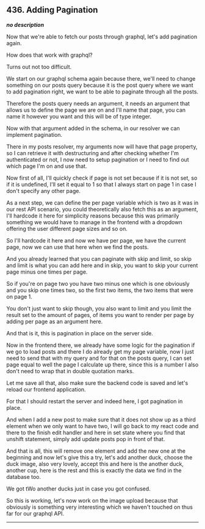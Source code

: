 ## 436. Adding Pagination

<strong><em>no description</em></strong>

Now that we're able to fetch our posts through graphql, let's add pagination
again. 

How does that work with graphql? 

Turns out not too difficult. 

We start on our graphql schema again because there, we'll need to change
something on our posts query because it is the post query where we want to add
pagination right, we want to be able to paginate through all the posts. 

Therefore the posts query needs an argument, it needs an argument that allows us
to define the page we are on and I'll name that page, you can name it however
you want and this will be of type integer. 

Now with that argument added in the schema, in our resolver we can implement
pagination. 

There in my posts resolver, my arguments now will have that page property, so I
can retrieve it with destructuring and after checking whether I'm authenticated
or not, I now need to setup pagination or I need to find out which page I'm on
and use that. 

Now first of all, I'll quickly check if page is not set because if it is not
set, so if it is undefined, I'll set it equal to 1 so that I always start on
page 1 in case I don't specify any other page. 

As a next step, we can define the per page variable which is two as it was in
our rest API scenario, you could theoretically also fetch this as an argument,
I'll hardcode it here for simplicity reasons because this was primarily
something we would have to manage in the frontend with a dropdown offering the
user different page sizes and so on. 

So I'll hardcode it here and now we have per page, we have the current page, now
we can use that here when we find the posts. 

And you already learned that you can paginate with skip and limit, so skip and
limit is what you can add here and in skip, you want to skip your current page
minus one times per page. 

So if you're on page two you have two minus one which is one obviously and you
skip one times two, so the first two items, the two items that were on page 1. 

You don't just want to skip though, you also want to limit and you limit the
result set to the amount of pages, of items you want to render per page by
adding per page as an argument here. 

And that is it, this is pagination in place on the server side. 

Now in the frontend there, we already have some logic for the pagination if we
go to load posts and there I do already get my page variable, now I just need to
send that with my query and for that on the posts query, I can set page equal to
well the page I calculate up there, since this is a number I also don't need to
wrap that in double quotation marks. 

Let me save all that, also make sure the backend code is saved and let's reload
our frontend application. 

For that I should restart the server and indeed here, I got pagination in place.


And when I add a new post to make sure that it does not show up as a third
element when we only want to have two, I will go back to my react code and there
to the finish edit handler and here in set state where you find that unshift
statement, simply add update posts pop in front of that. 

And that is all, this will remove one element and add the new one at the
beginning and now let's give this a try, let's add another duck, choose the duck
image, also very lovely, accept this and here is the another duck, another cup,
here is the rest and this is exactly the data we find in the database too. 

We got tWo another ducks just in case you got confused. 

So this is working, let's now work on the image upload because that obviously is
something very interesting which we haven't touched on thus far for our graphql
API. 

---